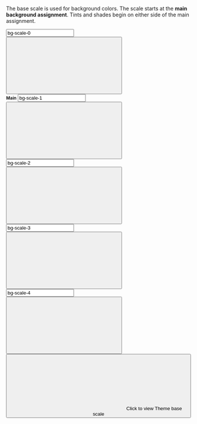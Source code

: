 The base scale is used for background colors. The scale starts at the **main background assignment**. Tints and shades begin on either side of the main assignment.

<div class="w-full flex mb-3 text-center">
  <div class="flex-1 aspect-square bg-scale-0">
    <input value="bg-scale-0" class="sr-only" data-copy-target="copy-bg-scale-0-value" tabindex="-1">
    <button class="rounded w-full h-full justify-center items-center" title="Copy background color to clipboard" aria-label="Copy background color to clipboard" aria-pressed="false" data-copy="copy-bg-scale-0-value" data-js="copy">
      <svg class="icon-ui" aria-hidden="true">
        <use href="#lucide-copy">
      </svg>
    </button>
  </div>
  <div class="flex-1 aspect-square bg-scale-1 relative">
    <small class="absolute py-2 pointer-events-none w-full"><b>Main</b></small>
    <input value="bg-scale-1" class="sr-only" data-copy-target="copy-bg-scale-1-value" tabindex="-1">
    <button class="rounded w-full h-full justify-center items-center" title="Copy background color to clipboard" aria-label="Copy background color to clipboard" aria-pressed="false" data-copy="copy-bg-scale-1-value" data-js="copy">
      <svg class="icon-ui" aria-hidden="true">
        <use href="#lucide-copy">
      </svg>
    </button>
  </div>
  <div class="flex-1 aspect-square bg-scale-2">
    <input value="bg-scale-2" class="sr-only" data-copy-target="copy-bg-scale-2-value" tabindex="-1">
    <button class="rounded w-full h-full justify-center items-center" title="Copy background color to clipboard" aria-label="Copy background color to clipboard" aria-pressed="false" data-copy="copy-bg-scale-2-value" data-js="copy">
      <svg class="icon-ui" aria-hidden="true">
        <use href="#lucide-copy">
      </svg>
    </button>
  </div>
  <div class="flex-1 aspect-square bg-scale-3">
    <input value="bg-scale-3" class="sr-only" data-copy-target="copy-bg-scale-3-value" tabindex="-1">
    <button class="rounded w-full h-full justify-center items-center" title="Copy background color to clipboard" aria-label="Copy background color to clipboard" aria-pressed="false" data-copy="copy-bg-scale-3-value" data-js="copy">
      <svg class="icon-ui" aria-hidden="true">
        <use href="#lucide-copy">
      </svg>
    </button>
  </div>
  <div class="flex-1 aspect-square bg-scale-4">
    <input value="bg-scale-4" class="sr-only" data-copy-target="copy-bg-scale-4-value" tabindex="-1">
    <button class="rounded w-full h-full justify-center items-center" title="Copy background color to clipboard" aria-label="Copy background color to clipboard" aria-pressed="false" data-copy="copy-bg-scale-4-value" data-js="copy">
      <svg class="icon-ui" aria-hidden="true">
        <use href="#lucide-copy">
      </svg>
    </button>
  </div>
</div>

<button class="btn-small" data-js="themes">
  <svg aria-hidden="true" class="icon-ui">
    <use data-js-themes="icon" href="#lucide-moon"></use>
  </svg>
  <span>Click to view <span class="lowercase" data-js-themes="label">Theme</span> base scale</span>
</button>
